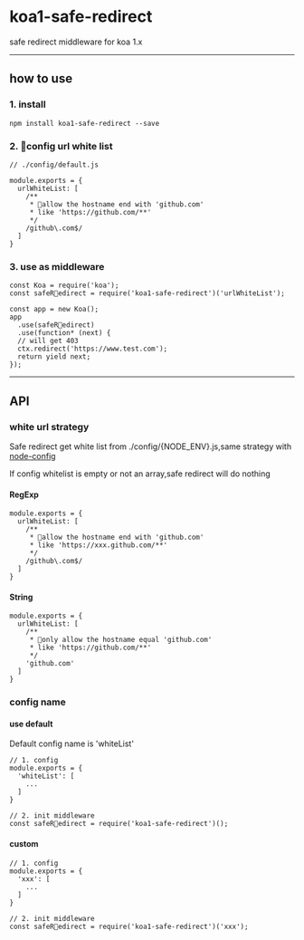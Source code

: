 # koa1-safe-redirect

safe redirect middleware for koa 1.x

---

## how to use

### 1. install

```
npm install koa1-safe-redirect --save
```
### 2. config url white list

```
// ./config/default.js

module.exports = {
  urlWhiteList: [
    /**
     * allow the hostname end with 'github.com'
     * like 'https://github.com/**'
     */
    /github\.com$/
  ]
}
```

### 3. use as middleware

```
const Koa = require('koa');
const safeRedirect = require('koa1-safe-redirect')('urlWhiteList');

const app = new Koa();
app
  .use(safeRedirect)
  .use(function* (next) {
  // will get 403
  ctx.redirect('https://www.test.com');
  return yield next;
});

```

---


## API

### white url strategy

Safe redirect get white list from ./config/{NODE_ENV}.js,same strategy with [node-config](https://github.com/lorenwest/node-config)

If config whitelist is empty or not an array,safe redirect will do nothing

#### RegExp

```
module.exports = {
  urlWhiteList: [
    /**
     * allow the hostname end with 'github.com'
     * like 'https://xxx.github.com/**'
     */
    /github\.com$/
  ]
}
```

#### String

```
module.exports = {
  urlWhiteList: [
    /**
     * only allow the hostname equal 'github.com'
     * like 'https://github.com/**'
     */
    'github.com'
  ]
}
```



### config name


#### use default

Default config name is 'whiteList'

```
// 1. config
module.exports = {
  'whiteList': [
    ...
  ]
}

// 2. init middleware
const safeRedirect = require('koa1-safe-redirect')();
```

#### custom

```
// 1. config
module.exports = {
  'xxx': [
    ...
  ]
}

// 2. init middleware
const safeRedirect = require('koa1-safe-redirect')('xxx');
```


